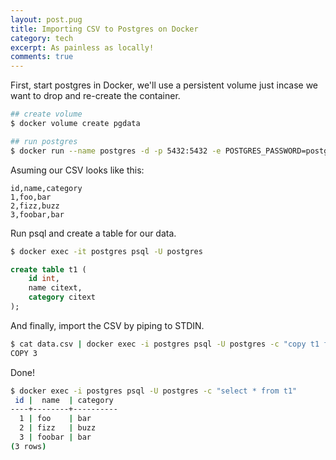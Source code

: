 ```yaml
---
layout: post.pug
title: Importing CSV to Postgres on Docker
category: tech
excerpt: As painless as locally!
comments: true
---
```


First, start postgres in Docker, we'll use a persistent volume just incase we want to drop and re-create the container.

```sh
## create volume
$ docker volume create pgdata

## run postgres
$ docker run --name postgres -d -p 5432:5432 -e POSTGRES_PASSWORD=postgres -e PGDATA=/var/lib/postgresql/data/pgdata  -v pgdata:/var/lib/postgresql/data/pgdata postgres:latest
```

Asuming our CSV looks like this:

```csv
id,name,category
1,foo,bar
2,fizz,buzz
3,foobar,bar
```

Run psql and create a table for our data.

```sh
$ docker exec -it postgres psql -U postgres
```

```sql
create table t1 (
    id int,
    name citext,
    category citext
);
```

And finally, import the CSV by piping to STDIN.

```sh
$ cat data.csv | docker exec -i postgres psql -U postgres -c "copy t1 from stdin with (format csv, header true);"
COPY 3
```

Done!

```sh
$ docker exec -i postgres psql -U postgres -c "select * from t1"
 id |  name  | category
----+--------+----------
  1 | foo    | bar
  2 | fizz   | buzz
  3 | foobar | bar
(3 rows)
```
